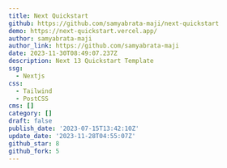 ```yaml
---
title: Next Quickstart
github: https://github.com/samyabrata-maji/next-quickstart
demo: https://next-quickstart.vercel.app/
author: samyabrata-maji
author_link: https://github.com/samyabrata-maji
date: 2023-11-30T08:49:07.237Z
description: Next 13 Quickstart Template
ssg:
  - Nextjs
css:
  - Tailwind
  - PostCSS
cms: []
category: []
draft: false
publish_date: '2023-07-15T13:42:10Z'
update_date: '2023-11-28T04:55:07Z'
github_star: 8
github_fork: 5
---
```

